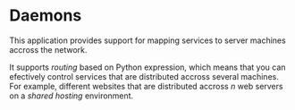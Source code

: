 Daemons
=======

This application provides support for mapping services to server machines accross the network.

It supports _routing_ based on Python expression, which means that you can efectively
control services that are distributed accross several machines. For example, different
websites that are distributed accross _n_ web servers on a _shared hosting_
environment.
